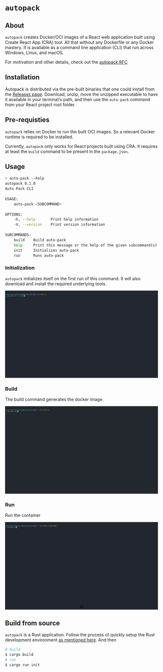 # `autopack`

## About
`autopack` creates Docker/OCI images of a React web application built using Create React App (CRA) tool. All that without any Dockerfile or any Docker mastery. It is available as a command line application (CLI) that run across Windows, Linux, and macOS.

For motivation and other details, check out the [autopack RFC](doc/autopack-rfc.md)

## Installation

Autopack is distributed via the pre-built binaries that one could install from the [Releases page](https://github.com/kaychaks/autopack/releases). Download, unzip, move the unzipped executable to have it available in your terminal's path, and then use the `auto-pack` command from your React project root folder. 

## Pre-requisties

`autopack` relies on Docker to run the built OCI images. So a relevant Docker runtime is required to be installed.

Currently, `autopack` only works for React projects built using CRA. It requires at least the `build` command to be present in the `package.json`.

## Usage

```bash
> auto-pack --help
autopack 0.1.0
Auto Pack CLI

USAGE:
    auto-pack <SUBCOMMAND>

OPTIONS:
    -h, --help       Print help information
    -V, --version    Print version information

SUBCOMMANDS:
    build    Build auto-pack
    help     Print this message or the help of the given subcommand(s)
    init     Initializes auto-pack
    run      Runs auto-pack

```
### Initialization

`autopack` initializes itself on the first run of this command. It will also download and install the required underlying tools. 

![](doc/assets/init.gif)

### Build

The build command generates the docker image.

![](doc/assets/build.gif)

### Run

Run the container

![](doc/assets/run.gif)

## Build from source

`autopack` is a Rust application. Follow the process of quickly setup the Rust development environment [as mentioned here](https://www.rust-lang.org/learn/get-started). And then

```bash
# build
$ cargo build
# run
$ cargo run init
```

